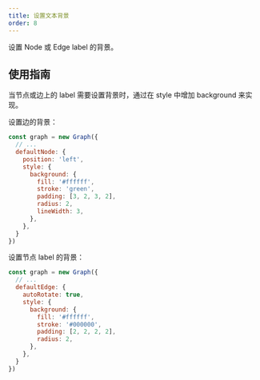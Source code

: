 ```yaml
---
title: 设置文本背景
order: 8
---
```


设置 Node 或 Edge label 的背景。

## 使用指南

当节点或边上的 label 需要设置背景时，通过在 style 中增加 background 来实现。

设置边的背景：

```javascript
const graph = new Graph({
  // ...
  defaultNode: {
    position: 'left',
    style: {
      background: {
        fill: '#ffffff',
        stroke: 'green',
        padding: [3, 2, 3, 2],
        radius: 2,
        lineWidth: 3,
      },
    },
  }
})
```

设置节点 label 的背景：

```javascript
const graph = new Graph({
  // ...
  defaultEdge: {
    autoRotate: true,
    style: {
      background: {
        fill: '#ffffff',
        stroke: '#000000',
        padding: [2, 2, 2, 2],
        radius: 2,
      },
    },
  }
})
```
